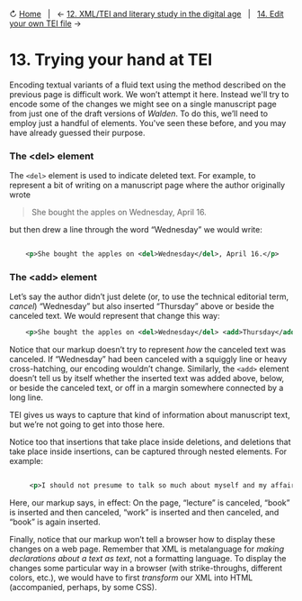 ↻ [Home](README.md)&nbsp;&nbsp;&nbsp;|&nbsp;&nbsp;&nbsp;← [12. XML/TEI and literary study in the digital age](12_xml-tei-and-literary-study.md)&nbsp;&nbsp;&nbsp;|&nbsp;&nbsp;&nbsp;[14. Edit your own TEI file](14_edit-your-own.md) →

# 13. Trying your hand at TEI

Encoding textual variants of a fluid text using the method described on the previous page is difficult work. We won’t attempt it here. Instead we'll try to encode some of the changes we might see on a single manuscript page from just one of the draft versions of *Walden*. To do this, we’ll need to employ just a handful of elements. You've seen these before, and you may have already guessed their purpose.

### The &lt;del&gt; element

The `<del>` element is used to indicate deleted text. For example, to represent a bit of writing on a manuscript page where the author originally wrote

> She bought the apples on Wednesday, April 16.

but then drew a line through the word “Wednesday” we would write:

```xml

    <p>She bought the apples on <del>Wednesday</del>, April 16.</p>
```

### The &lt;add&gt; element

Let’s say the author didn’t just delete (or, to use the technical editorial term, *cancel*) “Wednesday” but also inserted “Thursday” above or beside the canceled text. We would represent that change this way:

```xml
    <p>She bought the apples on <del>Wednesday</del> <add>Thursday</add>, April 16.</p>
```

Notice that our markup doesn’t try to represent *how* the canceled text was canceled. If “Wednesday” had been canceled with a squiggly line or heavy cross-hatching, our encoding wouldn’t change. Similarly, the `<add>` element doesn’t tell us by itself whether the inserted text was added above, below, or beside the canceled text, or off in a margin somewhere connected by a long line.

TEI gives us ways to capture that kind of information about manuscript text, but we’re not going to get into those here.

Notice too that insertions that take place inside deletions, and deletions that take place inside insertions, can be captured through nested elements. For example:

```xml

     <p>I should not presume to talk so much about myself and my affairs as I shall in this <del>lecture</del> <del><add>book</add></del> <del><add>work</add></del> <add>book</add> ...</p>
```

Here, our markup says, in effect: On the page, “lecture” is canceled, “book” is inserted and then canceled, “work” is inserted and then canceled, and “book” is again inserted.

Finally, notice that our markup won’t tell a browser how to display these changes on a web page. Remember that XML is metalanguage for *making declarations about a text as text*, not a formatting language. To display the changes some particular way in a browser (with strike-throughs, different colors, etc.), we would have to first *transform* our XML into HTML (accompanied, perhaps, by some CSS).
